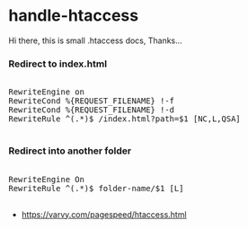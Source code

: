# handle-htaccess
Hi there, this is small .htaccess docs, Thanks...

### Redirect to index.html

<pre>
<IfModule mod_rewrite.c>
RewriteEngine on
RewriteCond %{REQUEST_FILENAME} !-f
RewriteCond %{REQUEST_FILENAME} !-d
RewriteRule ^(.*)$ /index.html?path=$1 [NC,L,QSA]
</IfModule>
</pre>

### Redirect into another folder 
<pre>
<IfModule mod_rewrite.c>
RewriteEngine On
RewriteRule ^(.*)$ folder-name/$1 [L]
</IfModule>
</pre>

+ https://varvy.com/pagespeed/htaccess.html
